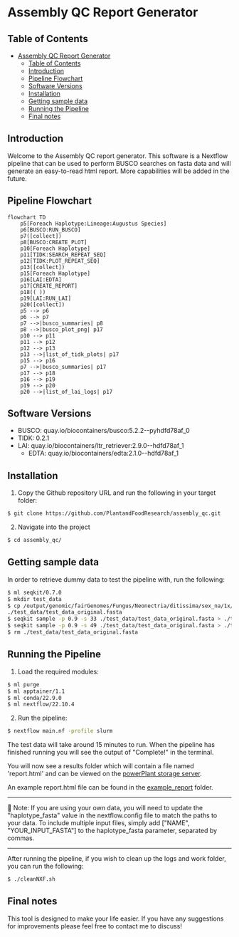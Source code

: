 # Assembly QC Report Generator

## Table of Contents

- [Assembly QC Report Generator](#assembly-qc-report-generator)
  - [Table of Contents](#table-of-contents)
  - [Introduction](#introduction)
  - [Pipeline Flowchart](#pipeline-flowchart)
  - [Software Versions](#software-versions)
  - [Installation](#installation)
  - [Getting sample data](#getting-sample-data)
  - [Running the Pipeline](#running-the-pipeline)
  - [Final notes](#final-notes)

## Introduction

Welcome to the Assembly QC report generator. This software is a Nextflow pipeline that can be used to perform BUSCO searches on fasta data and will generate an easy-to-read html report. More capabilities will be added in the future.

## Pipeline Flowchart

```mermaid
flowchart TD
    p5[Foreach Haplotype:Lineage:Augustus Species]
    p6[BUSCO:RUN_BUSCO]
    p7([collect])
    p8[BUSCO:CREATE_PLOT]
    p10[Foreach Haplotype]
    p11[TIDK:SEARCH_REPEAT_SEQ]
    p12[TIDK:PLOT_REPEAT_SEQ]
    p13([collect])
    p15[Foreach Haplotype]
    p16[LAI:EDTA]
    p17[CREATE_REPORT]
    p18(( ))
    p19[LAI:RUN_LAI]
    p20([collect])
    p5 --> p6
    p6 --> p7
    p7 -->|busco_summaries| p8
    p8 -->|busco_plot_png| p17
    p10 --> p11
    p11 --> p12
    p12 --> p13
    p13 -->|list_of_tidk_plots| p17
    p15 --> p16
    p7 -->|busco_summaries| p17
    p17 --> p18
    p16 --> p19
    p19 --> p20
    p20 -->|list_of_lai_logs| p17
```

## Software Versions

- BUSCO: quay.io/biocontainers/busco:5.2.2--pyhdfd78af_0
- TIDK: 0.2.1
- LAI: quay.io/biocontainers/ltr_retriever:2.9.0--hdfd78af_1
  - EDTA: quay.io/biocontainers/edta:2.1.0--hdfd78af_1

## Installation

1. Copy the Github repository URL and run the following in your target folder:

```bash
$ git clone https://github.com/PlantandFoodResearch/assembly_qc.git
```

2. Navigate into the project

```bash
$ cd assembly_qc/
```

## Getting sample data

In order to retrieve dummy data to test the pipeline with, run the following:

```bash
$ ml seqkit/0.7.0
$ mkdir test_data
$ cp /output/genomic/fairGenomes/Fungus/Neonectria/ditissima/sex_na/1x/assembly_rs324p/v1/Nd324_canupilon_all.sorted.renamed.fasta \
./test_data/test_data_original.fasta
$ seqkit sample -p 0.9 -s 33 ./test_data/test_data_original.fasta > ./test_data/test_data1.fasta
$ seqkit sample -p 0.9 -s 49 ./test_data/test_data_original.fasta > ./test_data/test_data2.fasta
$ rm ./test_data/test_data_original.fasta
```

## Running the Pipeline

1. Load the required modules:

```bash
$ ml purge
$ ml apptainer/1.1
$ ml conda/22.9.0
$ ml nextflow/22.10.4
```

2. Run the pipeline:

```bash
$ nextflow main.nf -profile slurm
```

The test data will take around 15 minutes to run. When the pipeline has finished running you will see the output of "Complete!" in the terminal.

You will now see a results folder which will contain a file named 'report.html' and can be viewed on the [powerPlant storage server](https://storage.powerplant.pfr.co.nz).

An example report.html file can be found in the [example_report](./example_report/) folder.

---

:memo: Note: If you are using your own data, you will need to update the "haplotype_fasta" value in the nextflow.config file to match the paths to your data. To include multiple input files, simply add ["NAME", "YOUR_INPUT_FASTA"] to the haplotype_fasta parameter, separated by commas.

---

After running the pipeline, if you wish to clean up the logs and work folder, you can run the following:

```bash
$ ./cleanNXF.sh
```

## Final notes

This tool is designed to make your life easier. If you have any suggestions for improvements please feel free to contact me to discuss!
